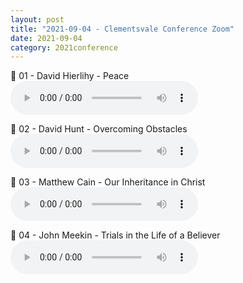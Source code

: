 ```yaml
---
layout: post
title: "2021-09-04 - Clementsvale Conference Zoom"
date: 2021-09-04
category: 2021conference
---
```


<p>
🎵 01 - David Hierlihy - Peace <br>
<audio controls>
  <source src="https://archive.org/download/2021-gospel-conference-audio/2021-09%20-%20Clementsvale%20Conference%20Zoom/01Clemmentsvale2021-David-Hierlihy-Peace.mp3" type="audio/mpeg">
  Your browser does not support the audio element.
</audio>
</p>
<p>
🎵 02 - David Hunt - Overcoming Obstacles <br>
<audio controls>
  <source src="https://archive.org/download/2021-gospel-conference-audio/2021-09%20-%20Clementsvale%20Conference%20Zoom/02Clemmentsvale2021-David-Hunt-Overcoming-Obstacles.mp3" type="audio/mpeg">
  Your browser does not support the audio element.
</audio>
</p>
<p>
🎵 03 - Matthew Cain - Our Inheritance in Christ <br>
<audio controls>
  <source src="https://archive.org/download/2021-gospel-conference-audio/2021-09%20-%20Clementsvale%20Conference%20Zoom/03Clemmentsvale2021-Matthew-Cain-Our-Inheritance-in-Christ.mp3" type="audio/mpeg">
  Your browser does not support the audio element.
</audio>
</p>
<p>
🎵 04 - John Meekin - Trials in the Life of a Believer <br>
<audio controls>
  <source src="https://archive.org/download/2021-gospel-conference-audio/2021-09%20-%20Clementsvale%20Conference%20Zoom/04Clemmentsvale2021-John-Meekin-Trials-in-the-Life-of-a-Believer.mp3" type="audio/mpeg">
  Your browser does not support the audio element.
</audio>
</p>
